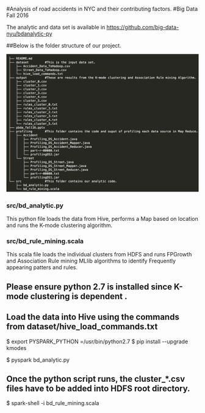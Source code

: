 #Analysis of road accidents in NYC and their contributing factors.
#Big Data Fall 2016

The analytic and data set is available in
https://github.com/big-data-nyu/bdanalytic-py

##Below is the folder structure of our project.

![Alt text](tree.png?raw=true "Tree")

### src/bd_analytic.py 
This python file loads the data from Hive, performs a Map based on location and runs the K-mode clustering algorithm.
### src/bd_rule_mining.scala 
This scala file loads the individual clusters from HDFS and runs FPGrowth and Association Rule mining MLlib algorithms to identify Frequently appearing patters and rules.


##	Please ensure python 2.7 is installed since K-mode clustering is dependent .

##	Load the data into Hive using the commands from dataset/hive_load_commands.txt 

$	export PYSPARK_PYTHON =/usr/bin/python2.7
$	pip install --upgrade kmodes

$	pyspark bd_analytic.py

## 	Once the python script runs, the cluster_*.csv files have to be added into HDFS root directory.
$	spark-shell -i bd_rule_mining.scala

